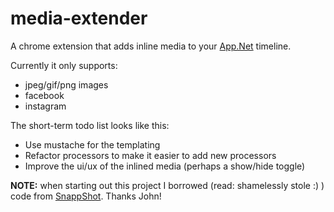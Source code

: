 media-extender
==============

A chrome extension that adds inline media to your [App.Net](https://alpha.app.net) timeline.

Currently it only supports:

* jpeg/gif/png images
* facebook
* instagram

The short-term todo list looks like this:

* Use mustache for the templating
* Refactor processors to make it easier to add new processors
* Improve the ui/ux of the inlined media (perhaps a show/hide toggle)

**NOTE:** when starting out this project I borrowed (read: shamelessly stole :) ) code from [SnappShot](https://github.com/johncarney/snappshot). Thanks John!
